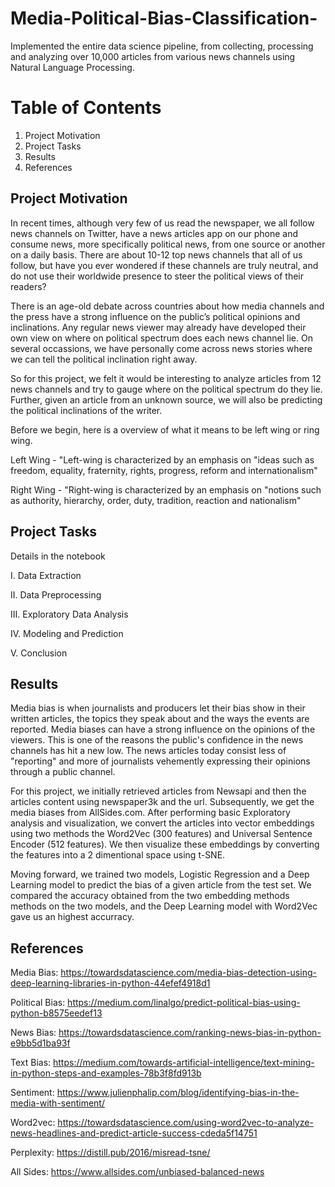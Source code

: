 # Media-Political-Bias-Classification-
Implemented the entire data science pipeline, from collecting, processing and analyzing over 10,000 articles from various news channels using Natural Language Processing.

# Table of Contents
1. Project Motivation
2. Project Tasks
3. Results
4. References

## Project Motivation 
In recent times, although very few of us read the newspaper, we all follow news channels on Twitter, have a news articles app on our phone and consume news, more specifically political news, from one source or another on a daily basis. There are about 10-12 top news channels that all of us follow, but have you ever wondered if these channels are truly neutral, and do not use their worldwide presence to steer the political views of their readers?

There is an age-old debate across countries about how media channels and the press have a strong influence on the public’s political opinions and inclinations. Any regular news viewer may already have developed their own view on where on political spectrum does each news channel lie. On several occassions, we have personally come across news stories where we can tell the political inclination right away.

So for this project, we felt it would be interesting to analyze articles from 12 news channels and try to gauge where on the political spectrum do they lie. Further, given an article from an unknown source, we will also be predicting the political inclinations of the writer.

Before we begin, here is a overview of what it means to be left wing or ring wing.

Left Wing -
"Left-wing is characterized by an emphasis on "ideas such as freedom, equality, fraternity, rights, progress, reform and internationalism"

Right Wing -
"Right-wing is characterized by an emphasis on "notions such as authority, hierarchy, order, duty, tradition, reaction and nationalism"

## Project Tasks

Details in the notebook

I.   Data Extraction

II.  Data Preprocessing

III. Exploratory Data Analysis

IV.  Modeling and Prediction

V.   Conclusion


## Results

Media bias is when journalists and producers let their bias show in their written articles, the topics they speak about and the ways the events are reported. Media biases can have a strong influence on the opinions of the viewers. This is one of the reasons the public's confidence in the news channels has hit a new low. The news articles today consist less of "reporting" and more of journalists vehemently expressing their opinions through a public channel.

For this project, we initially retrieved articles from Newsapi and then the articles content using newspaper3k and the url. Subsequently, we get the media biases from AllSides.com. After performing basic Exploratory analysis and visualization, we convert the articles into vector embeddings using two methods the Word2Vec (300 features) and Universal Sentence Encoder (512 features). We then visualize these embeddings by converting the features into a 2 dimentional space using t-SNE.

Moving forward, we trained two models, Logistic Regression and a Deep Learning model to predict the bias of a given article from the test set. We compared the accuracy obtained from the two embedding methods methods on the two models, and the Deep Learning model with Word2Vec gave us an highest accurracy.


## References

Media Bias: https://towardsdatascience.com/media-bias-detection-using-deep-learning-libraries-in-python-44efef4918d1

Political Bias: https://medium.com/linalgo/predict-political-bias-using-python-b8575eedef13

News Bias: https://towardsdatascience.com/ranking-news-bias-in-python-e9bb5d1ba93f

Text Bias: https://medium.com/towards-artificial-intelligence/text-mining-in-python-steps-and-examples-78b3f8fd913b

Sentiment: https://www.julienphalip.com/blog/identifying-bias-in-the-media-with-sentiment/

Word2vec: https://towardsdatascience.com/using-word2vec-to-analyze-news-headlines-and-predict-article-success-cdeda5f14751

Perplexity: https://distill.pub/2016/misread-tsne/

All Sides: https://www.allsides.com/unbiased-balanced-news
